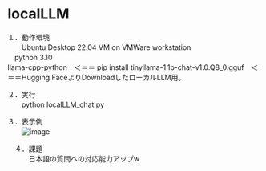 # localLLM

１．動作環境  
　　Ubuntu Desktop 22.04 VM on VMWare workstation  
  　python 3.10  
    llama-cpp-python　＜＝＝ pip install
    tinyllama-1.1b-chat-v1.0.Q8_0.gguf　＜＝＝Hugging FaceよりDownloadしたローカルLLM用。  


  ２．実行  
  　　python localLLM_chat.py  
    
  ３．表示例  
  　　![image](https://github.com/user-attachments/assets/934698c2-1171-4be3-a7d9-38e062a908c6)  

　４．課題  
 　　　日本語の質問への対応能力アップw
  
